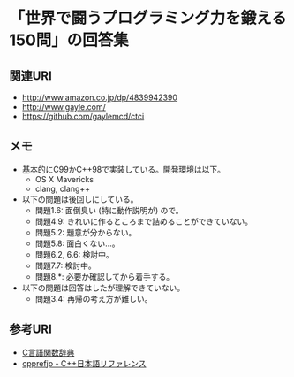 # 「世界で闘うプログラミング力を鍛える150問」の回答集

## 関連URI

* http://www.amazon.co.jp/dp/4839942390
* http://www.gayle.com/
* https://github.com/gaylemcd/ctci

## メモ

* 基本的にC99かC++98で実装している。開発環境は以下。
  * OS X Mavericks
  * clang, clang++
* 以下の問題は後回しにしている。
  * 問題1.6: 面倒臭い (特に動作説明が) ので。
  * 問題4.9: きれいに作るところまで詰めることができていない。
  * 問題5.2: 題意が分からない。
  * 問題5.8: 面白くない…。
  * 問題6.2, 6.6: 検討中。
  * 問題7.7: 検討中。
  * 問題8.*: 必要か確認してから着手する。
* 以下の問題は回答はしたが理解できていない。
  * 問題3.4: 再帰の考え方が難しい。

## 参考URI

* [C言語関数辞典](http://www.c-tipsref.com/)
* [cpprefjp - C++日本語リファレンス](http://cpprefjp.github.io/)
